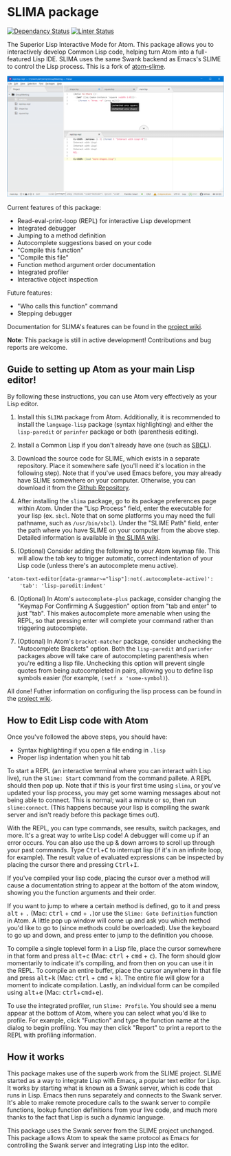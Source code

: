 # SLIMA package

[![Dependancy Status](https://img.shields.io/david/neil-lindquist/SLIMA.svg)](https://david-dm.org/neil-lindquist/SLIMA)
[![Linter Status](https://img.shields.io/travis/neil-lindquist/SLIMA?label=linter)](https://travis-ci.org/github/neil-lindquist/SLIMA)

The Superior Lisp Interactive Mode for Atom.  This package allows you to interactively develop Common Lisp code, helping turn Atom into a full-featured Lisp IDE.  SLIMA uses the same Swank backend as Emacs's SLIME to control the Lisp process.  This is a fork of [atom-slime](https://github.com/sjlevine/atom-slime).

![screenshot](https://raw.githubusercontent.com/neil-lindquist/slima/master/media/slima-screenshot.png)

Current features of this package:

- Read-eval-print-loop (REPL) for interactive Lisp development
- Integrated debugger
- Jumping to a method definition
- Autocomplete suggestions based on your code
- "Compile this function"
- "Compile this file"
- Function method argument order documentation
- Integrated profiler
- Interactive object inspection

Future features:
- "Who calls this function" command
- Stepping debugger

Documentation for SLIMA's features can be found in the [project wiki](https://github.com/neil-lindquist/SLIMA/wiki).

**Note**: This package is still in active development! Contributions and bug reports are welcome.



Guide to setting up Atom as your main Lisp editor!
-------------------------------------------
By following these instructions, you can use Atom very effectively as your Lisp editor.

1. Install this `SLIMA` package from Atom.  Additionally, it is recommended to install the `language-lisp` package (syntax highlighting) and either the `lisp-paredit` or `parinfer` package or both (parenthesis editing).

2. Install a Common Lisp if you don't already have one (such as [SBCL](http://sbcl.org/platform-table.html)).

3. Download the source code for SLIME, which exists in a separate repository. Place it somewhere safe (you'll need it's location in the following step). Note that if you've used Emacs before, you may already have SLIME somewhere on your computer. Otherwise, you can download it from the [Github Repository](https://github.com/slime/slime/releases).

4. After installing the `slima` package, go to its package preferences page within Atom. Under the "Lisp Process" field, enter the executable for your lisp (ex. `sbcl`. Note that on some platforms you may need the full pathname, such as `/usr/bin/sbcl`). Under the "SLIME Path" field, enter the path where you have SLIME on your computer from the above step.  Detailed information is available in [the SLIMA wiki](https://github.com/neil-lindquist/SLIMA/wiki/Configuring-the-Lisp-Process).

5. (Optional) Consider adding the following to your Atom keymap file.  This will allow the tab key to trigger automatic, correct indentation of your Lisp code (unless there's an autocomplete menu active).
```
'atom-text-editor[data-grammar~="lisp"]:not(.autocomplete-active)':
    'tab': 'lisp-paredit:indent'
```

6. (Optional) In Atom's `autocomplete-plus` package, consider changing the "Keymap For Confirming A Suggestion" option from "tab and enter" to just "tab". This makes autocomplete more amenable when using the REPL, so that pressing enter will complete your command rather than triggering autocomplete.

7. (Optional) In Atom's `bracket-matcher` package, consider unchecking the "Autocomplete Brackets" option. Both the `lisp-paredit` and `parinfer` packages above will take care of autocompleting parenthesis when you're editing a lisp file. Unchecking this option will prevent single quotes from being autocompleted in pairs, allowing you to define lisp symbols easier (for example, `(setf x 'some-symbol)`).

All done! Futher information on configuring the lisp process can be found in the [project wiki](https://github.com/neil-lindquist/SLIMA/wiki/Controlling-the-Lisp-Process-Lifecycle).


How to Edit Lisp code with Atom
----------------------------
Once you've followed the above steps, you should have:
- Syntax highlighting if you open a file ending in `.lisp`
- Proper lisp indentation when you hit tab

To start a REPL (an interactive terminal where you can interact with Lisp live), run the `Slime: Start` command from the command pallete. A REPL should then pop up. Note that if this is your first time using `slima`, or you've updated your lisp process, you may get some warning messages about not being able to connect. This is normal; wait a minute or so, then run `slime:connect`. (This happens because your lisp is compiling the swank server and isn't ready before this package times out).

With the REPL, you can type commands, see results, switch packages, and more. It's a great way to write Lisp code! A debugger will come up if an error occurs. You can also use the up & down arrows to scroll up through your past commands. Type <kbd>Ctrl</kbd>+<kbd>C</kbd> to interrupt lisp (if it's in an infinite loop, for example).  The result value of evaluated expressions can be inspected by placing the cursor there and pressing <kbd>Ctrl</kbd>+<kbd>I</kbd>.

If you've compiled your lisp code, placing the cursor over a method will cause a documentation string to appear at the bottom of the atom window, showing you the function arguments and their order.

If you want to jump to where a certain method is defined, go to it and press <kbd>alt</kbd> + <kbd>.</kbd> (Mac: <kbd>ctrl</kbd> + <kbd>cmd</kbd> + <kbd>.</kbd>)or use the `Slime: Goto Definition` function in Atom. A little pop up window will come up and ask you which method you'd like to go to (since methods could be overloaded). Use the keyboard to go up and down, and press enter to jump to the definition you choose.

To compile a single toplevel form in a Lisp file, place the cursor somewhere in that form and press <kbd>alt</kbd>+<kbd>c</kbd> (Mac: <kbd>ctrl</kbd> + <kbd>cmd</kbd> + <kbd>c</kbd>). The form should glow momentarily to indicate it's compiling, and from then on you can use it in the REPL. To compile an entire buffer, place the cursor anywhere in that file and press <kbd>alt</kbd>+<kbd>k</kbd> (Mac: <kbd>ctrl</kbd> + <kbd>cmd</kbd> + <kbd>k</kbd>). The entire file will glow for a moment to indicate compilation.  Lastly, an individual form can be compiled using <kbd>alt</kbd>+<kbd>e</kbd> (Mac: <kbd>ctrl</kbd>+<kbd>cmd</kbd>+<kbd>e</kbd>).

To use the integrated profiler, run `Slime: Profile`. You should see a menu appear at the bottom of Atom, where you can select what you'd like to profile. For example, click "Function" and type the function name at the dialog to begin profiling. You may then click "Report" to print a report to the REPL with profiling information.

How it works
--------------
This package makes use of the superb work from the SLIME project. SLIME started as a way to integrate Lisp with Emacs, a popular text editor for Lisp. It works by starting what is known as a Swank server, which is code that runs in Lisp. Emacs then runs separately and connects to the Swank server. It's able to make remote procedure calls to the swank server to compile functions, lookup function definitions from your live code, and much more thanks to the fact that Lisp is such a dynamic language.

This package uses the Swank server from the SLIME project unchanged. This package allows Atom to speak the same protocol as Emacs for controlling the Swank server and integrating Lisp into the editor.
